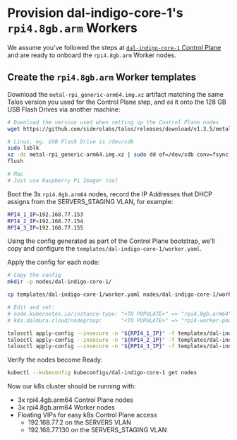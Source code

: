 # Provision dal-indigo-core-1's `rpi4.8gb.arm` Workers

We assume you've followed the steps at [`dal-indigo-core-1` Control Plane](INDIGO-CORE-1-CONTROL-PLANE.md) and are ready to onboard the `rpi4.8gb.arm` Worker nodes.

## Create the `rpi4.8gb.arm` Worker templates
Download the `metal-rpi_generic-arm64.img.xz` artifact matching the same Talos version you used for the Control Plane step, and `dd` it onto the 128 GB USB Flash Drives via another machine:
```bash
# Download the version used when setting up the Control Plane nodes
wget https://github.com/siderolabs/talos/releases/download/v1.3.5/metal-rpi_generic-arm64.img.xz

# Linux, eg. USB Flash Drive is /dev/sdb
sudo lsblk
xz -dc metal-rpi_generic-arm64.img.xz | sudo dd of=/dev/sdb conv=fsync bs=4M status=progress
flush

# Mac
# Just use Raspberry Pi Imager tool
```

Boot the 3x `rpi4.8gb.arm64` nodes, record the IP Addresses that DHCP assigns from the SERVERS_STAGING VLAN, for example:
```bash
RPI4_1_IP=192.168.77.153
RPI4_2_IP=192.168.77.154
RPI4_3_IP=192.168.77.155
```

Using the config generated as part of the Control Plane bootstrap, we'll copy and configure the `templates/dal-indigo-core-1/worker.yaml`.

Apply the config for each node:
```bash
# Copy the config
mkdir -p nodes/dal-indigo-core-1/

cp templates/dal-indigo-core-1/worker.yaml nodes/dal-indigo-core-1/worker-rpi4-8gb-arm64.yaml

# Edit and set:
# node.kubernetes.io/instance-type: "<TO POPULATE>" => "rpi4.8gb.arm64"
# k8s.dalmura.cloud/nodegroup:      "<TO POPULATE>" => "rpi4-worker-pool"

talosctl apply-config --insecure -n "${RPI4_1_IP}" -f templates/dal-indigo-core-1/worker-rpi4-8gb-arm64.yaml
talosctl apply-config --insecure -n "${RPI4_2_IP}" -f templates/dal-indigo-core-1/worker-rpi4-8gb-arm64.yaml
talosctl apply-config --insecure -n "${RPI4_3_IP}" -f templates/dal-indigo-core-1/worker-rpi4-8gb-arm64.yaml
```

Verify the nodes become Ready:
```bash
kubectl --kubeconfig kubeconfigs/dal-indigo-core-1 get nodes
```

Now our k8s cluster should be running with:
* 3x rpi4.4gb.arm64 Control Plane nodes
* 3x rpi4.8gb.arm64 Worker nodes
* Floating VIPs for easy k8s Control Plane access
  * 192.168.77.2 on the SERVERS VLAN
  * 192.168.77.130 on the SERVERS_STAGING VLAN
